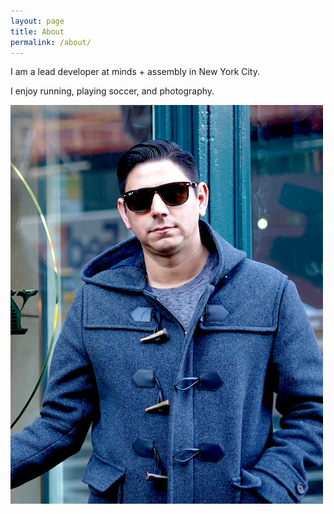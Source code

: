 ```yaml
---
layout: page
title: About
permalink: /about/
---
```


I am a lead developer at minds + assembly in New York City.  

I enjoy running, playing soccer, and photography.  

![Arturo](/assets/images/arturo.png)